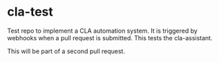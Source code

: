 # cla-test
Test repo to implement a CLA automation system.  It is triggered by webhooks when a pull request is submitted.  This tests the cla-assistant.

This will be part of a second pull request.
